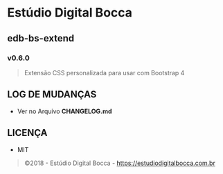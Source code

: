 # Estúdio Digital Bocca

## edb-bs-extend

### v0.6.0

> Extensão CSS personalizada para usar com Bootstrap 4

## LOG DE MUDANÇAS

- Ver no Arquivo **CHANGELOG.md**

## LICENÇA

- MIT

> ©2018 - Estúdio Digital Bocca - <https://estudiodigitalbocca.com.br>